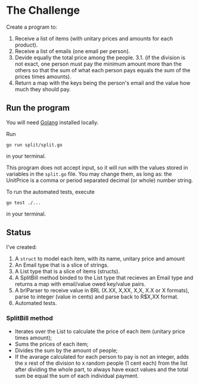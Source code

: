 # The Challenge

Create a program to:

1. Receive a list of items (with unitary prices and amounts for each product).
2. Receive a list of emails (one email per person).
3. Devide equally the total price among the people.
3.1. (if the division is not exact, one person must pay the minimum amount more than the others so that the sum of what each person pays equals the sum of the prices times amounts).
4. Return a map with the keys being the person's email and the value how much they should pay.

## Run the program

You will need [Golang](https://go.dev/doc/install) installed locally.

Run

```shell
go run split/split.go
```

in your terminal.

This program does not accept input, so it will run with the values stored in variables in the `split.go` file. You may change them, as long as: the UnitPrice is a comma or period separated decimal (or whole) number string.

To run the automated tests, execute

```shell
go test ./...
```

in your terminal.

## Status

I've created:

1. A `struct` to model each item, with its name, unitary price and amount
2. An Email type that is a slice of strings.
3. A List type that is a slice of items (structs).
4. A SplitBill method binded to the List type that recieves an Email type and returns a map with email/value owed key/value pairs.
5. A brlParser to receive value in BRL (X.XX, X,XX, X,X, X.X or X formats), parse to integer (value in cents) and parse back to R$X,XX format.
6. Automated tests.

### SplitBill method

* Iterates over the List to calculate the price of each item (unitary price times amount);
* Sums the prices of each item;
* Divides the sum by the amount of people;
* If the avarage calculated for each person to pay is not an integer, adds the x rest of the division to x random people (1 cent each) from the list after dividing the whole part, to always have exact values and the total sum be equal the sum of each individual payment.

